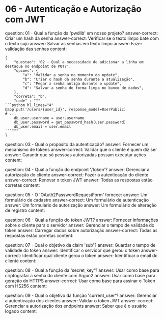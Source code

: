 # 06 - Autenticação e Autorização com JWT

<?quiz?>
question: 01 - Qual a função da 'pwdlib' em nosso projeto?
answer-correct: Criar um hash da senha
answer-correct: Verificar se o texto limpo bate com o texto sujo
answer: Salvar as senhas em texto limpo
answer: Fazer validação das senhas
content:
<?/quiz?>

```quiz
{
    "questao": '02 - Qual a necessidade de adicionar a linha em destaque no endpoint de PUT?',
	"opcoes": {
		"a": "Validar a senha no momento do update",
		"b": "Criar o hash da senha durante a atualização",
		"c": "Pegar a senha antiga durante o update",
		"d": "Salvar a senha de forma limpa no banco de dados",
	},
	"correta": "b",
	"code" : """
```python hl_lines="4"
@app.put('/users/{user_id}', response_model=UserPublic)
# ...
    db_user.username = user.username
    db_user.password = get_password_hash(user.password)
    db_user.email = user.email
```"""
}
```

<?quiz?>
question: 03 - Qual o propósito da autenticação?
answer: Fornecer um mecanismo de tokens
answer-correct: Validar que o cliente é quem diz ser
answer: Garantir que só pessoas autorizadas possam executar ações
content:
<?/quiz?>

<?quiz?>
question: 04 - Qual a função do endpoint '/token'?
answer: Gerenciar a autorização do cliente
answer-correct: Fazer a autenticação do cliente
answer-correct: Renovar o token JWT
answer: Todas as respostas estão corretas
content:
<?/quiz?>

<?quiz?>
question: 05 - O 'OAuth2PasswordRequestForm' fornece:
answer: Um formulário de cadastro
answer-correct: Um formulário de autenticação
answer: Um formulário de autorização
answer: Um formulário de alteração de registro
content:
<?/quiz?>

<?quiz?>
question: 06 - Qual a função do token JWT?
answer: Fornecer informações sobre o cliente para o servidor
answer: Gerenciar o tempo de validade do token
answer: Carregar dados sobre autorização
answer-correct: Todas as respostas estão corretas
content:
<?/quiz?>

<?quiz?>
question: 07 - Qual o objetivo da claim 'sub'?
answer: Guardar o tempo de validade do token
answer: Identificar o servidor que gerou o token
answer-correct: Identificar qual cliente gerou o token
answer: Identificar o email do cliente
content:
<?/quiz?>

<?quiz?>
question: 08 - Qual a função da 'secret_key'?
answer: Usar como base para criptografar a senha do cliente com Argon2
answer: Usar como base para geração do HTTPS
answer-correct: Usar como base para assinar o Token com HS256
content:
<?/quiz?>

<?quiz?>
question: 09 - Qual o objetivo da função 'current_user'?
answer: Gerenciar a autenticação dos clientes
answer: Validar o token JWT
answer-correct: Gerenciar a autorização dos endpoints
answer: Saber que é o usuário logado
content:
<?/quiz?>
